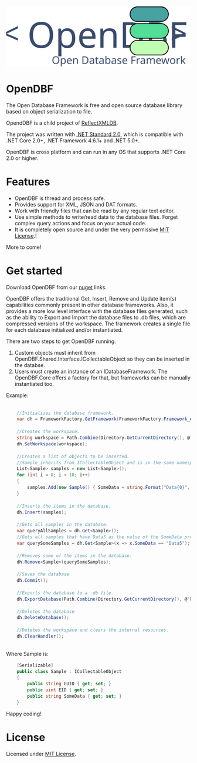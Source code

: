 <p align="center">
  <img src="Art/Logo.svg">
</p>

# OpenDBF
The Open Database Framework is free and open source database library based on object serialization to file.

OpendDBF is a child project of [ReflectXMLDB](https://github.com/Fe-Bell/ReflectXMLDB/).

The project was written with [.NET Standard 2.0](https://docs.microsoft.com/en-us/dotnet/standard/net-standard), 
which is compatible with .NET Core 2.0+, .NET Framework 4.6.1+ and .NET 5.0+.

OpenDBF is cross platform and can run in any OS that supports .NET Core 2.0 or higher.

# Features
- OpenDBF is thread and process safe.
- Provides support for XML, JSON and DAT formats.
- Work with friendly files that can be read by any regular text editor.
- Use simple methods to write/read data to the database files. Forget complex query actions and focus on your actual code.
- It is completely open source and under the very permissive [MIT License](https://github.com/Fe-Bell/OpenDBF/blob/master/LICENSE).!

More to come!

# Get started
Download OpenDBF from our [nuget](https://www.nuget.org/packages/OpenDBF.Core/) links.

OpenDBF offers the traditional Get, Insert, Remove and Update item(s) capabilities commonly present in other database frameworks. Also, it provides a more low level interface with the database files generated, such as the ability to Export and Import the database files to .db files, which are compressed versions of the workspace.
The framework creates a single file for each database initialized and/or instantiated.

There are two steps to get OpenDBF running.
1. Custom objects must inherit from OpenDBF.Shared.Interface.ICollectableObject so they can be inserted in the databse.
2. Users must create an instance of an IDatabaseFramework. The OpenDBF.Core offers a factory for that, but frameworks can be manually instantiated too.

Example:
```csharp

	//Initializes the database framework.
	var dh = FrameworkFactory.GetFramework(FrameworkFactory.Framework_e.JSON);

	//Creates the workspace.
	string workspace = Path.Combine(Directory.GetCurrentDirectory(), @"DBJSONSample");
	dh.SetWorkspace(workspace);

	//Creates a list of objects to be inserted.
	//Sample inherits from ICollectableObject and is in the same namespace of SampleDatabase
	List<Sample> samples = new List<Sample>();
	for (int i = 0; i < 10; i++)
	{
		samples.Add(new Sample() { SomeData = string.Format("Data{0}", i) });
	}

	//Inserts the items in the database.
	dh.Insert(samples);

	//Gets all samples in the database.
	var queryAllSamples = dh.Get<Sample>();
	//Gets all samples that have Data5 as the value of the SomeData property.
	var querySomeSamples = dh.Get<Sample>(x => x.SomeData == "Data5");

	//Removes some of the items in the database.
	dh.Remove<Sample>(querySomeSamples);

	//Saves the database
	dh.Commit();

	//Exports the database to a .db file.
	dh.ExportDatabase(Path.Combine(Directory.GetCurrentDirectory(), @"Place"), "copyOfSampleDatabase1");

	//Deletes the database
	dh.DeleteDatabase();

	//Deletes the workspace and clears the internal resources.
	dh.ClearHandler();
	
```

Where Sample is:
```csharp
	[Serializable]
    public class Sample : ICollectableObject
    {
        public string GUID { get; set; }
        public uint EID { get; set; }
        public string SomeData { get; set; }
    }	
```

Happy coding!

# License
Licensed under [MIT License](https://github.com/Fe-Bell/OpenDBF/blob/master/LICENSE).
